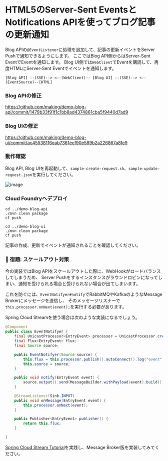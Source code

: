 # HTML5のServer-Sent EventsとNotifications APIを使ってブログ記事の更新通知

Blog APIの`@EventListener`に処理を追加して、記事の更新イベントをServer Pushで通知できるようにします。
ここではBlog API側からはServer-Sent EventでEventを通知します。
Blog UI側では`WebClient`でEventを購読して、再度HTMLにServer-Sent Eventでイベントを通知します。

```
[Blog API] --(SSE)--> <--(WebClient)-- [Blog UI] --(SSE)--> <--(EventSource)--[HTML]
```

### Blog APIの修正

https://github.com/making/demo-blog-api/commit/1479b33f91f1c1bb8ad4374861cba5f9440d7ad9

### Blog UIの修正

https://github.com/making/demo-blog-ui/commit/ac45538116eab7361ecf90e589b2a226867a8fe9

### 動作確認

Blog API, Blog UIを再起動して、`sample-create-request.sh`、`sample-update-request.json`を実行してください。

![image](https://user-images.githubusercontent.com/106908/35485244-1fdca908-04a0-11e8-8842-847101649c52.png)

### Cloud Foundryへデプロイ


```
cd ../demo-blog-api
./mvn clean package
cf push

cd ../demo-blog-ui
./mvn clean package
cf push
```

記事の作成、更新でイベントが通知されることを確認してください。

### 📖 宿題: スケールアウト対策

今の実装ではBlog APIをスケールアウトした際に、WebHookがロードバランスしてしまうため、
Server Pushをするインスタンスがラウンドロビンになってしまい、通知を受けられる場合と受けられない場合が出てしまいます。

これを防ぐには、`EventNotifyer#notify`でRabbitMQやKafkaのようなMessage Brokerにメッセージを送信し、
そのメッセージリスナーで`this.processor.onNext(event);`を実行する必要があります。


Spring Cloud Streamを使う場合は次のような実装になるでしょう。

``` java
@Component
public class EventNotifyer {
	final UnicastProcessor<EntryEvent> processor = UnicastProcessor.create();
	final Flux<EntryEvent> flux;
	final Source source;

	public EventNotifyer(Source source) {
		this.flux = this.processor.publish().autoConnect().log("event").share();
		this.source = source;
	}

	public void notify(EntryEvent event) {
		source.output().send(MessageBuilder.withPayload(event).build());
	}

	@StreamListener(Sink.INPUT)
	public void onMessage(EntryEvent event) {
		this.processor.onNext(event);
	}

	public Publisher<EntryEvent> publisher() {
		return this.flux;
	}

}
```


[Spring Cloud Stream Tutorial](https://github.com/Pivotal-Japan/spring-cloud-stream-tutorial)を実践し、Message Broker版を実装してみてください。
